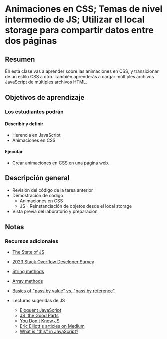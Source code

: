 ﻿# Animaciones en CSS; Temas de nivel intermedio de JS; Utilizar el local storage para compartir datos entre dos páginas

## Resumen

En esta clase vas a aprender sobre las animaciones en CSS, y transicionar de un estilo CSS a otro.  También aprenderás a cargar múltiples archivos JavaScript de múltiples archivos HTML.

## Objetivos de aprendizaje

### Los estudiantes podrán

#### Describir y definir

- Herencia en JavaScript
- Animaciones en CSS

#### Ejecutar

- Crear animaciones en CSS en una página web.

## Descripción general

- Revisión del código de la tarea anterior
- Demostración de código
  - Animaciones en CSS
  - JS - Reinstanciación de objetos desde el local storage
- Vista previa del laboratorio y preparación

## Notas

### Recursos adicionales

- [The State of JS](http://stateofjs.com)
- [2023 Stack Overflow Developer Survey](https://survey.stackoverflow.co/2023/)
- [String methods](https://developer.mozilla.org/en-US/docs/Web/JavaScript/Reference/Global_Objects/String)
- [Array methods](https://developer.mozilla.org/en-US/docs/Web/JavaScript/Reference/Global_Objects/Array)
- [Basics of "pass by value" vs. "pass by reference"](https://codeburst.io/explaining-value-vs-reference-in-javascript-647a975e12a0)


- Lecturas sugeridas de JS
  - [Eloquent JavaScript](http://eloquentjavascript.net/)
  - [JS, the Good Parts](http://shop.oreilly.com/product/9780596517748.do)
  - [You Don't Know JS](https://github.com/getify/You-Dont-Know-JS)
  - [Eric Elliott's articles on Medium](https://medium.com/@_ericelliott)
  - [What is "this" in JavaScript?](https://www.javascripttutorial.net/javascript-this/)
